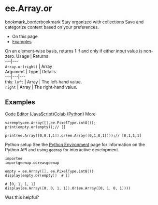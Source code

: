  
#  ee.Array.or
bookmark_borderbookmark Stay organized with collections  Save and categorize content based on your preferences.
  * On this page
  * [Examples](https://developers.google.com/earth-engine/apidocs/ee-array-or#examples)


On an element-wise basis, returns 1 if and only if either input value is non-zero.
Usage | Returns  
---|---  
`Array.or(right)` | Array  
Argument | Type | Details  
---|---|---  
this: `left` | Array | The left-hand value.  
`right` | Array | The right-hand value.  
## Examples
[Code Editor (JavaScript)](https://developers.google.com/earth-engine/apidocs/ee-array-or#code-editor-javascript-sample)[Colab (Python)](https://developers.google.com/earth-engine/apidocs/ee-array-or#colab-python-sample) More
```
varempty=ee.Array([],ee.PixelType.int8());
print(empty.or(empty));// []

print(ee.Array([0,0,1,1]).or(ee.Array([0,1,0,1])));// [0,1,1,1]
```
Python setup
See the [ Python Environment](https://developers.google.com/earth-engine/guides/python_install) page for information on the Python API and using `geemap` for interactive development.
```
importee
importgeemap.coreasgeemap
```
```
empty = ee.Array([], ee.PixelType.int8())
display(empty.Or(empty))  # []

# [0, 1, 1, 1]
display(ee.Array([0, 0, 1, 1]).Or(ee.Array([0, 1, 0, 1])))
```

Was this helpful?
